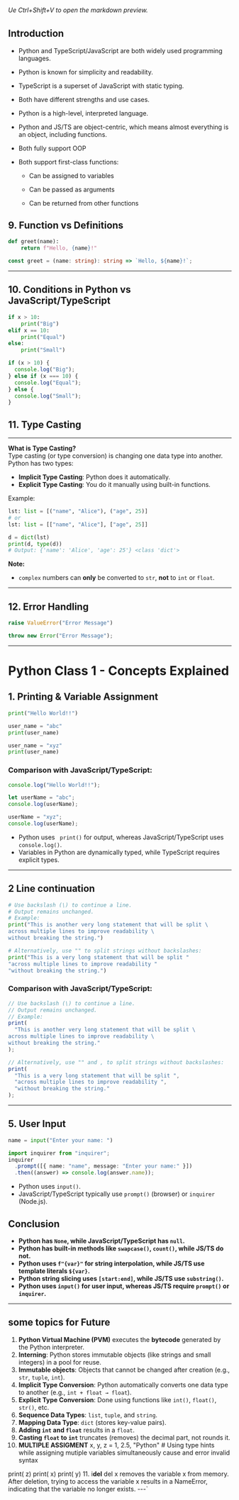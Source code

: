 ###### Ue Ctrl+Shift+V to open the markdown preview.


##  Introduction

- Python and TypeScript/JavaScript are both widely used programming languages.
- Python is known for simplicity and readability.
- TypeScript is a superset of JavaScript with static typing.
- Both have different strengths and use cases.
- Python is a high-level, interpreted language.
- Python and JS/TS are object-centric, which means almost everything is an object, including functions.
- Both fully support OOP
- Both support first-class functions:

  - Can be assigned to variables

  - Can be passed as arguments

  - Can be returned from other functions

<!--  -->
## 9. Function vs Definitions

```python
def greet(name):
    return f"Hello, {name}!"
```

```ts
const greet = (name: string): string => `Hello, ${name}!`;
```

---

## 10. Conditions in Python vs JavaScript/TypeScript

```python
if x > 10:
    print("Big")
elif x == 10:
    print("Equal")
else:
    print("Small")
```

```ts
if (x > 10) {
  console.log("Big");
} else if (x === 10) {
  console.log("Equal");
} else {
  console.log("Small");
}
```
## 11. Type Casting
---

**What is Type Casting?**  
Type casting (or type conversion) is changing one data type into another. Python has two types:
- **Implicit Type Casting**: Python does it automatically.
- **Explicit Type Casting**: You do it manually using built-in functions.

Example:  
```python
lst: list = [("name", "Alice"), ("age", 25)]
# or
lst: list = [["name", "Alice"], ["age", 25]]

d = dict(lst)
print(d, type(d))
# Output: {'name': 'Alice', 'age': 25'} <class 'dict'>
```

**Note:**  
- `complex` numbers can **only** be converted to `str`, **not** to `int` or `float`.

---


## 12. Error Handling

```python
raise ValueError("Error Message")
```

```ts
throw new Error("Error Message");
```

---

# Python Class 1 - Concepts Explained

## 1. Printing & Variable Assignment

```python
print("Hello World!!")

user_name = "abc"
print(user_name)

user_name = "xyz"
print(user_name)
```

### Comparison with JavaScript/TypeScript:

```ts
console.log("Hello World!!");

let userName = "abc";
console.log(userName);

userName = "xyz";
console.log(userName);
```

- Python uses ` print()` for output, whereas JavaScript/TypeScript uses `console.log()`.
- Variables in Python are dynamically typed, while TypeScript requires explicit types.

---

## 2 Line continuation

```py
# Use backslash (\) to continue a line.
# Output remains unchanged.
# Example:
print("This is another very long statement that will be split \
across multiple lines to improve readability \
without breaking the string.")

# Alternatively, use "" to split strings without backslashes:
print("This is a very long statement that will be split "
"across multiple lines to improve readability "
"without breaking the string.")

```

### Comparison with JavaScript/TypeScript:

```ts
// Use backslash (\) to continue a line.
// Output remains unchanged.
// Example:
print(
  "This is another very long statement that will be split \
across multiple lines to improve readability \
without breaking the string."
);

// Alternatively, use "" and , to split strings without backslashes:
print(
  "This is a very long statement that will be split ",
  "across multiple lines to improve readability ",
  "without breaking the string."
);
```

---

## 5. User Input

```python
name = input("Enter your name: ")
```

```ts
import inquirer from "inquirer";
inquirer
  .prompt([{ name: "name", message: "Enter your name:" }])
  .then((answer) => console.log(answer.name));
```

- Python uses `input()`.
- JavaScript/TypeScript typically use `prompt()` (browser) or `inquirer` (Node.js).

## Conclusion

- **Python has `None`, while JavaScript/TypeScript has `null`.**
- **Python has built-in methods like `swapcase()`, `count()`, while JS/TS do not.**
- **Python uses `f"{var}"` for string interpolation, while JS/TS use template literals `${var}`.**
- **Python string slicing uses `[start:end]`, while JS/TS use `substring()`.**
- **Python uses `input()` for user input, whereas JS/TS require `prompt()` or `inquirer`.**

---

## some topics for Future

1. **Python Virtual Machine (PVM)** executes the **bytecode** generated by the Python interpreter.
2. **Interning**: Python stores immutable objects (like strings and small integers) in a pool for reuse.
3. **Immutable objects**: Objects that cannot be changed after creation (e.g., `str`, `tuple`, `int`).
4. **Implicit Type Conversion**: Python automatically converts one data type to another (e.g., `int + float → float`).
5. **Explicit Type Conversion**: Done using functions like `int()`, `float()`, `str()`, etc.
6. **Sequence Data Types**: `list`, `tuple`, and `string`.
7. **Mapping Data Type**: `dict` (stores key-value pairs).
8. **Adding `int` and `float`** results in a `float`.
9. **Casting `float` to `int`** truncates (removes) the decimal part, not rounds it.
10. **MULTIPLE ASSIGMENT**
    x, y, z = 1, 2.5, "Python" # Using type hints while assigning mutiple variables simultaneously cause and error invalid syntax

print( z)
print( x)
print( y) 11. i**del**
del x removes the variable x from memory. After deletion, trying to access the variable x results in a NameError, indicating that the variable no longer exists.
---`

<!-- hash("Hamza")// it will give its hash code
 -->